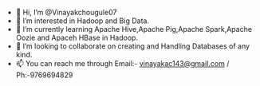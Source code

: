 - 👋 Hi, I’m @Vinayakchougule07
- 👀 I’m interested in Hadoop and Big Data.
- 🌱 I’m currently learning Apache Hive,Apache Pig,Apache Spark,Apache Oozie and Apaceh HBase in Hadoop.
- 💞️ I’m looking to collaborate on creating and Handling Databases of any kind.
- 📫 You can reach me through Email:- vinayakac143@gmail.com / Ph:-9769694829

<!---
Vinayakchougule07/Vinayakchougule07 is a ✨ special ✨ repository because its `README.md` (this file) appears on your GitHub profile.
You can click the Preview link to take a look at your changes.
--->
